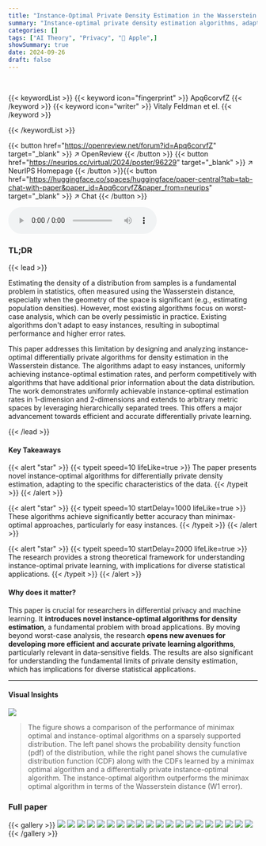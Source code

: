 ```yaml
---
title: "Instance-Optimal Private Density Estimation in the Wasserstein Distance"
summary: "Instance-optimal private density estimation algorithms, adapting to data characteristics for improved accuracy in the Wasserstein distance, are introduced."
categories: []
tags: ["AI Theory", "Privacy", "🏢 Apple",]
showSummary: true
date: 2024-09-26
draft: false
---
```


<br>

{{< keywordList >}}
{{< keyword icon="fingerprint" >}} Apq6corvfZ {{< /keyword >}}
{{< keyword icon="writer" >}} Vitaly Feldman et el. {{< /keyword >}}
 
{{< /keywordList >}}

{{< button href="https://openreview.net/forum?id=Apq6corvfZ" target="_blank" >}}
↗ OpenReview
{{< /button >}}
{{< button href="https://neurips.cc/virtual/2024/poster/96229" target="_blank" >}}
↗ NeurIPS Homepage
{{< /button >}}{{< button href="https://huggingface.co/spaces/huggingface/paper-central?tab=tab-chat-with-paper&paper_id=Apq6corvfZ&paper_from=neurips" target="_blank" >}}
↗ Chat
{{< /button >}}



<audio controls>
    <source src="https://ai-paper-reviewer.com/Apq6corvfZ/podcast.wav" type="audio/wav">
    Your browser does not support the audio element.
</audio>


### TL;DR


{{< lead >}}

Estimating the density of a distribution from samples is a fundamental problem in statistics, often measured using the Wasserstein distance, especially when the geometry of the space is significant (e.g., estimating population densities).  However, most existing algorithms focus on worst-case analysis, which can be overly pessimistic in practice.  Existing algorithms don't adapt to easy instances, resulting in suboptimal performance and higher error rates.

This paper addresses this limitation by designing and analyzing instance-optimal differentially private algorithms for density estimation in the Wasserstein distance.  The algorithms adapt to easy instances, uniformly achieving instance-optimal estimation rates, and perform competitively with algorithms that have additional prior information about the data distribution. The work demonstrates uniformly achievable instance-optimal estimation rates in 1-dimension and 2-dimensions and extends to arbitrary metric spaces by leveraging hierarchically separated trees. This offers a major advancement towards efficient and accurate differentially private learning.

{{< /lead >}}


#### Key Takeaways

{{< alert "star" >}}
{{< typeit speed=10 lifeLike=true >}} The paper presents novel instance-optimal algorithms for differentially private density estimation, adapting to the specific characteristics of the data. {{< /typeit >}}
{{< /alert >}}

{{< alert "star" >}}
{{< typeit speed=10 startDelay=1000 lifeLike=true >}} These algorithms achieve significantly better accuracy than minimax-optimal approaches, particularly for easy instances. {{< /typeit >}}
{{< /alert >}}

{{< alert "star" >}}
{{< typeit speed=10 startDelay=2000 lifeLike=true >}} The research provides a strong theoretical framework for understanding instance-optimal private learning, with implications for diverse statistical applications. {{< /typeit >}}
{{< /alert >}}

#### Why does it matter?
This paper is crucial for researchers in differential privacy and machine learning.  It **introduces novel instance-optimal algorithms for density estimation**, a fundamental problem with broad applications. By moving beyond worst-case analysis, the research **opens new avenues for developing more efficient and accurate private learning algorithms**, particularly relevant in data-sensitive fields. The results are also significant for understanding the fundamental limits of private density estimation, which has implications for diverse statistical applications.

------
#### Visual Insights



![](https://ai-paper-reviewer.com/Apq6corvfZ/figures_2_1.jpg)

> The figure shows a comparison of the performance of minimax optimal and instance-optimal algorithms on a sparsely supported distribution. The left panel shows the probability density function (pdf) of the distribution, while the right panel shows the cumulative distribution function (CDF) along with the CDFs learned by a minimax optimal algorithm and a differentially private instance-optimal algorithm. The instance-optimal algorithm outperforms the minimax optimal algorithm in terms of the Wasserstein distance (W1 error).







### Full paper

{{< gallery >}}
<img src="https://ai-paper-reviewer.com/Apq6corvfZ/1.png" class="grid-w50 md:grid-w33 xl:grid-w25" />
<img src="https://ai-paper-reviewer.com/Apq6corvfZ/2.png" class="grid-w50 md:grid-w33 xl:grid-w25" />
<img src="https://ai-paper-reviewer.com/Apq6corvfZ/3.png" class="grid-w50 md:grid-w33 xl:grid-w25" />
<img src="https://ai-paper-reviewer.com/Apq6corvfZ/4.png" class="grid-w50 md:grid-w33 xl:grid-w25" />
<img src="https://ai-paper-reviewer.com/Apq6corvfZ/5.png" class="grid-w50 md:grid-w33 xl:grid-w25" />
<img src="https://ai-paper-reviewer.com/Apq6corvfZ/6.png" class="grid-w50 md:grid-w33 xl:grid-w25" />
<img src="https://ai-paper-reviewer.com/Apq6corvfZ/7.png" class="grid-w50 md:grid-w33 xl:grid-w25" />
<img src="https://ai-paper-reviewer.com/Apq6corvfZ/8.png" class="grid-w50 md:grid-w33 xl:grid-w25" />
<img src="https://ai-paper-reviewer.com/Apq6corvfZ/9.png" class="grid-w50 md:grid-w33 xl:grid-w25" />
<img src="https://ai-paper-reviewer.com/Apq6corvfZ/10.png" class="grid-w50 md:grid-w33 xl:grid-w25" />
<img src="https://ai-paper-reviewer.com/Apq6corvfZ/11.png" class="grid-w50 md:grid-w33 xl:grid-w25" />
<img src="https://ai-paper-reviewer.com/Apq6corvfZ/12.png" class="grid-w50 md:grid-w33 xl:grid-w25" />
<img src="https://ai-paper-reviewer.com/Apq6corvfZ/13.png" class="grid-w50 md:grid-w33 xl:grid-w25" />
<img src="https://ai-paper-reviewer.com/Apq6corvfZ/14.png" class="grid-w50 md:grid-w33 xl:grid-w25" />
<img src="https://ai-paper-reviewer.com/Apq6corvfZ/15.png" class="grid-w50 md:grid-w33 xl:grid-w25" />
<img src="https://ai-paper-reviewer.com/Apq6corvfZ/16.png" class="grid-w50 md:grid-w33 xl:grid-w25" />
<img src="https://ai-paper-reviewer.com/Apq6corvfZ/17.png" class="grid-w50 md:grid-w33 xl:grid-w25" />
<img src="https://ai-paper-reviewer.com/Apq6corvfZ/18.png" class="grid-w50 md:grid-w33 xl:grid-w25" />
<img src="https://ai-paper-reviewer.com/Apq6corvfZ/19.png" class="grid-w50 md:grid-w33 xl:grid-w25" />
<img src="https://ai-paper-reviewer.com/Apq6corvfZ/20.png" class="grid-w50 md:grid-w33 xl:grid-w25" />
{{< /gallery >}}